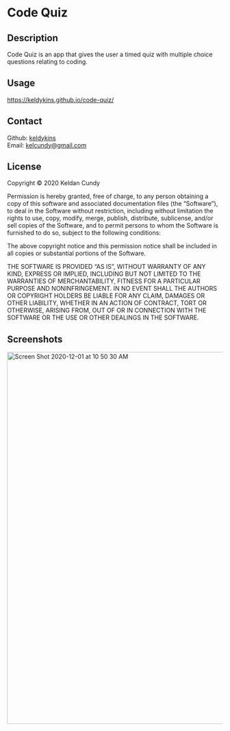 # Code Quiz

## Description

Code Quiz is an app that gives the user a timed quiz with multiple choice questions relating to coding.

## Usage
https://keldykins.github.io/code-quiz/

## Contact

Github: [keldykins](http://github.com/keldykins)
<br />
Email: [kelcundy@gmail.com](kelcundy@gmail.com)

## License

Copyright © 2020 Keldan Cundy

Permission is hereby granted, free of charge, to any person obtaining a copy of this software and associated documentation files (the “Software”), to deal in the Software without restriction, including without limitation the rights to use, copy, modify, merge, publish, distribute, sublicense, and/or sell copies of the Software, and to permit persons to whom the Software is furnished to do so, subject to the following conditions:

The above copyright notice and this permission notice shall be included in all copies or substantial portions of the Software.

THE SOFTWARE IS PROVIDED “AS IS”, WITHOUT WARRANTY OF ANY KIND, EXPRESS OR IMPLIED, INCLUDING BUT NOT LIMITED TO THE WARRANTIES OF MERCHANTABILITY, FITNESS FOR A PARTICULAR PURPOSE AND NONINFRINGEMENT. IN NO EVENT SHALL THE AUTHORS OR COPYRIGHT HOLDERS BE LIABLE FOR ANY CLAIM, DAMAGES OR OTHER LIABILITY, WHETHER IN AN ACTION OF CONTRACT, TORT OR OTHERWISE, ARISING FROM, OUT OF OR IN CONNECTION WITH THE SOFTWARE OR THE USE OR OTHER DEALINGS IN THE SOFTWARE.

## Screenshots

<img width="868" alt="Screen Shot 2020-12-01 at 10 50 30 AM" src="https://user-images.githubusercontent.com/66789135/100778455-43db8a80-33c4-11eb-9e15-c9a5fb5e414a.png">
